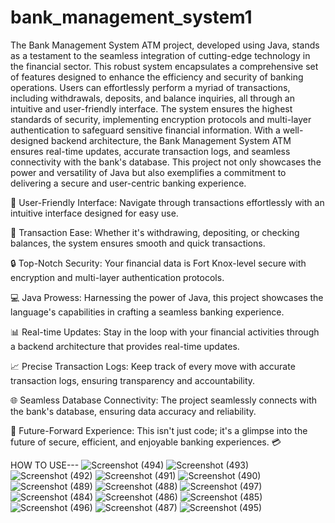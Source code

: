# bank_management_system1

The Bank Management System ATM project, developed using Java, stands as a testament to the seamless integration of cutting-edge technology in the financial sector. This robust system encapsulates a comprehensive set of features designed to enhance the efficiency and security of banking operations. Users can effortlessly perform a myriad of transactions, including withdrawals, deposits, and balance inquiries, all through an intuitive and user-friendly interface. The system ensures the highest standards of security, implementing encryption protocols and multi-layer authentication to safeguard sensitive financial information. With a well-designed backend architecture, the Bank Management System ATM ensures real-time updates, accurate transaction logs, and seamless connectivity with the bank's database. This project not only showcases the power and versatility of Java but also exemplifies a commitment to delivering a secure and user-centric banking experience.

🏦 User-Friendly Interface: Navigate through transactions effortlessly with an intuitive interface designed for easy use.

💸 Transaction Ease: Whether it's withdrawing, depositing, or checking balances, the system ensures smooth and quick transactions.

🔒 Top-Notch Security: Your financial data is Fort Knox-level secure with encryption and multi-layer authentication protocols.

💻 Java Prowess: Harnessing the power of Java, this project showcases the language's capabilities in crafting a seamless banking experience.

📊 Real-time Updates: Stay in the loop with your financial activities through a backend architecture that provides real-time updates.

📈 Precise Transaction Logs: Keep track of every move with accurate transaction logs, ensuring transparency and accountability.

🌐 Seamless Database Connectivity: The project seamlessly connects with the bank's database, ensuring data accuracy and reliability.

🚀 Future-Forward Experience: This isn't just code; it's a glimpse into the future of secure, efficient, and enjoyable banking experiences. 💳

HOW TO USE---
![Screenshot (494)](https://github.com/raheetech/bank_management_system1/assets/137060785/9538e084-6866-40d3-8bb0-b96b64418532)
![Screenshot (493)](https://github.com/raheetech/bank_management_system1/assets/137060785/83772294-20c7-4f6e-9f6e-959c5cd90a65)
![Screenshot (492)](https://github.com/raheetech/bank_management_system1/assets/137060785/cb8cfa67-070c-4f14-aa19-8d080a23d884)
![Screenshot (491)](https://github.com/raheetech/bank_management_system1/assets/137060785/de48750c-54b3-489f-a5f5-0fea6f78fbba)
![Screenshot (490)](https://github.com/raheetech/bank_management_system1/assets/137060785/4e693fea-8c63-4ab9-84eb-b89e51afec77)
![Screenshot (489)](https://github.com/raheetech/bank_management_system1/assets/137060785/dc572e85-eb43-4773-ad7a-62810c8aa484)
![Screenshot (488)](https://github.com/raheetech/bank_management_system1/assets/137060785/e3c18df3-ba6e-4522-ae8f-b9e5dc7c10ea)
![Screenshot (497)](https://github.com/raheetech/bank_management_system1/assets/137060785/0da7888b-6a62-41a2-899f-e2bf1cbdcbde)
![Screenshot (484)](https://github.com/raheetech/bank_management_system1/assets/137060785/2e7d5e60-2714-475b-8783-9684d873d905)
![Screenshot (486)](https://github.com/raheetech/bank_management_system1/assets/137060785/a656d3a9-5e07-4512-a3cd-4f36ca75e041)
![Screenshot (485)](https://github.com/raheetech/bank_management_system1/assets/137060785/f97ddd39-474d-4205-9f02-aefcc47d3cde)
![Screenshot (496)](https://github.com/raheetech/bank_management_system1/assets/137060785/8c738856-0887-42e9-bc4f-9cdc044aa3cd)
![Screenshot (487)](https://github.com/raheetech/bank_management_system1/assets/137060785/226f6a81-c1c9-460a-9460-00fa4a6d792c)
![Screenshot (495)](https://github.com/raheetech/bank_management_system1/assets/137060785/b189178c-1b68-4b20-947a-dd95bb2f4ed3)
